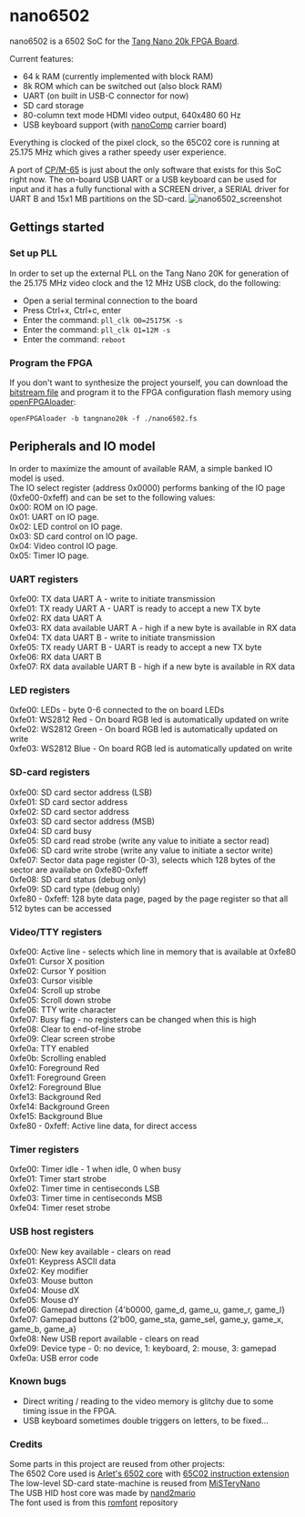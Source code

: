 # nano6502
nano6502 is a 6502 SoC for the [Tang Nano 20k FPGA Board](https://wiki.sipeed.com/hardware/en/tang/tang-nano-20k/nano-20k.html).

Current features:
* 64 k RAM (currently implemented with block RAM)
* 8k ROM which can be switched out (also block RAM)
* UART (on built in USB-C connector for now)
* SD card storage 
* 80-column text mode HDMI video output, 640x480 60 Hz 
* USB keyboard support (with [nanoComp](https://github.com/venomix666/nanoComp/) carrier board)  

Everything is clocked of the pixel clock, so the 65C02 core is running at 25.175 MHz which gives a rather speedy user experience.

A port of [CP/M-65](https://github.com/venomix666/cpm65/tree/nano6502) is just about the only software that exists for this SoC right now. The on-board USB UART or a USB keyboard can be used for input and it has a fully functional with a SCREEN driver, a SERIAL driver for UART B and 15x1 MB partitions on the SD-card. 
![nano6502_screenshot](https://github.com/venomix666/nano6502/assets/106430829/0e64418e-a7e4-47c8-bef7-8a85b2532d55)

## Gettings started

### Set up PLL
In order to set up the external PLL on the Tang Nano 20K for generation of the 25.175 MHz video clock and the 12 MHz USB clock, do the following:
* Open a serial terminal connection to the board
* Press Ctrl+x, Ctrl+c, enter
* Enter the command: `pll_clk O0=25175K -s`
* Enter the command: `pll_clk O1=12M -s`
* Enter the command: `reboot`

### Program the FPGA
If you don't want to synthesize the project yourself, you can download the [bitstream file](https://github.com/venomix666/nano6502/releases/download/v0.3.0/nano6502.fs) and program it to the FPGA configuration flash memory using [openFPGAloader](https://github.com/trabucayre/openFPGALoader):  
```console
openFPGAloader -b tangnano20k -f ./nano6502.fs
```
## Peripherals and IO model
In order to maximize the amount of available RAM, a simple banked IO model is used.   
The IO select register (address 0x0000) performs banking of the IO page (0xfe00-0xfeff) and can be set to the following values:  
0x00: ROM on IO page.  
0x01: UART on IO page.  
0x02: LED control on IO page.  
0x03: SD card control on IO page.  
0x04: Video control IO page.  
0x05: Timer IO page.  
    
### UART registers   
0xfe00:  TX data UART A - write to initiate transmission  
0xfe01:  TX ready UART A - UART is ready to accept a new TX byte  
0xfe02:  RX data UART A   
0xfe03:  RX data available UART A - high if a new byte is available in RX data  
0xfe04:  TX data UART B - write to initiate transmission  
0xfe05:  TX ready UART B - UART is ready to accept a new TX byte  
0xfe06:  RX data UART B  
0xfe07:  RX data available UART B - high if a new byte is available in RX data  
   
### LED registers 
0xfe00:  LEDs - byte 0-6 connected to the on board LEDs  
0xfe01:  WS2812 Red - On board RGB led is automatically updated on write  
0xfe02:  WS2812 Green - On board RGB led is automatically updated on write  
0xfe03:  WS2812 Blue - On board RGB led is automatically updated on write  
  
### SD-card registers
0xfe00:  SD card sector address (LSB)  
0xfe01:  SD card sector address  
0xfe02:  SD card sector address  
0xfe03:  SD card sector address (MSB)  
0xfe04:  SD card busy  
0xfe05:  SD card read strobe (write any value to initiate a sector read)  
0xfe06:  SD card write strobe (write any value to initiate a sector write)  
0xfe07:  Sector data page register (0-3), selects which 128 bytes of the sector are availabe on 0xfe80-0xfeff  
0xfe08:  SD card status (debug only)  
0xfe09:  SD card type (debug only)  
0xfe80 - 0xfeff: 128 byte data page, paged by the page register so that all 512 bytes can be accessed  

### Video/TTY registers
0xfe00:  Active line - selects which line in memory that is available at 0xfe80  
0xfe01:  Cursor X position  
0xfe02:  Cursor Y position  
0xfe03:  Cursor visible  
0xfe04:  Scroll up strobe  
0xfe05:  Scroll down strobe  
0xfe06:  TTY write character  
0xfe07:  Busy flag - no registers can be changed when this is high  
0xfe08:  Clear to end-of-line strobe  
0xfe09:  Clear screen strobe  
0xfe0a:  TTY enabled  
0xfe0b:  Scrolling enabled  
0xfe10:  Foreground Red  
0xfe11:  Foreground Green  
0xfe12:  Foreground Blue  
0xfe13:  Background Red  
0xfe14:  Background Green  
0xfe15:  Background Blue  
0xfe80 - 0xfeff: Active line data, for direct access

### Timer registers
0xfe00: Timer idle - 1 when idle, 0 when busy  
0xfe01: Timer start strobe  
0xfe02: Timer time in centiseconds LSB  
0xfe03: Timer time in centiseconds MSB  
0xfe04: Timer reset strobe  

### USB host registers
0xfe00: New key available - clears on read  
0xfe01: Keypress ASCII data  
0xfe02: Key modifier  
0xfe03: Mouse button  
0xfe04: Mouse dX  
0xfe05: Mouse dY  
0xfe06: Gamepad direction {4'b0000, game_d, game_u, game_r, game_l}  
0xfe07: Gamepad buttons {2'b00, game_sta, game_sel, game_y, game_x, game_b, game_a}  
0xfe08: New USB report available - clears on read  
0xfe09: Device type - 0: no device, 1: keyboard, 2: mouse, 3: gamepad  
0xfe0a: USB error code  

### Known bugs
* Direct writing / reading to the video memory is glitchy due to some timing issue in the FPGA.
* USB keyboard sometimes double triggers on letters, to be fixed...

### Credits
Some parts in this project are reused from other projects:  
The 6502 Core used is [Arlet's 6502 core](https://github.com/Arlet/verilog-6502) with [65C02 instruction extension](https://github.com/hoglet67/verilog-6502)   
The low-level SD-card state-machine is reused from [MiSTeryNano](https://github.com/harbaum/MiSTeryNano/)  
The USB HID host core was made by [nand2mario](https://github.com/nand2mario/usb_hid_host/)  
The font used is from this [romfont](https://github.com/spacerace/romfont) repository  


